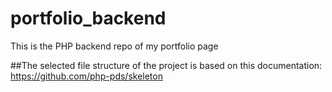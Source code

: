 # portfolio_backend
This is the PHP backend repo of my portfolio page

##The selected file structure of the project is based on this documentation:
https://github.com/php-pds/skeleton

